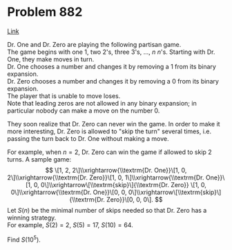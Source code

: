 # Problem 882

[Link](https://projecteuler.net/problem=882)

Dr. One and Dr. Zero are playing the following partisan game.  
The game begins with one $1$, two $2$'s, three $3$'s, ..., $n$ $n$'s. Starting with Dr. One, they make moves in turn.  
Dr. One chooses a number and changes it by removing a $1$ from its binary expansion.  
Dr. Zero chooses a number and changes it by removing a $0$ from its binary expansion.  
The player that is unable to move loses.  
Note that leading zeros are not allowed in any binary expansion; in particular nobody can make a move on the number $0$.

They soon realize that Dr. Zero can never win the game. In order to make it more interesting, Dr. Zero is allowed to "skip the turn" several times, i.e. passing the turn back to Dr. One without making a move.

For example, when $n = 2$, Dr. Zero can win the game if allowed to skip $2$ turns. A sample game: $$ \[1, 2, 2\]\\xrightarrow{\\textrm{Dr. One}}\[1, 0, 2\]\\xrightarrow{\\textrm{Dr. Zero}}\[1, 0, 1\]\\xrightarrow{\\textrm{Dr. One}}\[1, 0, 0\]\\xrightarrow\[\\textrm{skip}\]{\\textrm{Dr. Zero}} \[1, 0, 0\]\\xrightarrow{\\textrm{Dr. One}}\[0, 0, 0\]\\xrightarrow\[\\textrm{skip}\]{\\textrm{Dr. Zero}}\[0, 0, 0\]. $$ Let $S(n)$ be the minimal number of skips needed so that Dr. Zero has a winning strategy.  
For example, $S(2) = 2$, $S(5) = 17$, $S(10) = 64$.

Find $S(10^5)$.